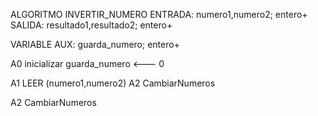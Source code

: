 ALGORITMO INVERTIR_NUMERO
ENTRADA: numero1,numero2; entero+
SALIDA: resultado1,resultado2; entero+

VARIABLE AUX: guarda_numero; entero+

A0 inicializar
    guarda_numero <--- 0

A1 LEER (numero1,numero2)
A2 CambiarNumeros




A2 CambiarNumeros
    
